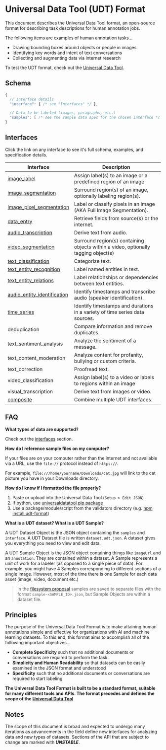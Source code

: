 # Universal Data Tool (UDT) Format

This document describes the Universal Data Tool format, an open-source format for describing task descriptions for human annotation jobs.

The following items are examples of human annotation tasks...

- Drawing bounding boxes around objects or people in images.
- Identifying key words and intent of text conversations
- Collecting and augmenting data via internet research

To test the UDT format, check out the [Universal Data Tool](https://universaldatatool.com/).

## Schema

```javascript
{
  // Interface details
  "interface": { /* see "Interfaces" */ },

  // Data to be labeled (images, paragraphs, etc.)
  "samples": [ /* see the sample data spec for the chosen interface */ ]
}
```

## Interfaces

Click the link on any interface to see it's full schema, examples, and specification details.

| Interface                                                                                                                            | Description                                                                        |
| ------------------------------------------------------------------------------------------------------------------------------------ | ---------------------------------------------------------------------------------- |
| [image_label](https://github.com/UniversalDataTool/udt-format/blob/master/interfaces/image_label.md)                                 | Assign label(s) to an image or a predefined region of an image                     |
| [image_segmentation](https://github.com/UniversalDataTool/udt-format/blob/master/interfaces/image_segmentation.md)                   | Surround region(s) of an image, optionally labeling region(s).                     |
| [image_pixel_segmentation](https://github.com/UniversalDataTool/udt-format/blob/master/interfaces/image_pixel_segmentation.md)       | Label or classify pixels in an image (AKA Full Image Segmentation).                |
| [data_entry](https://github.com/UniversalDataTool/udt-format/blob/master/interfaces/data_entry.md)                                   | Retrieve fields from source(s) or the internet.                                    |
| [audio_transcription](https://github.com/UniversalDataTool/udt-format/blob/master/interfaces/audio_transcription.md)                 | Derive text from audio.                                                            |
| [video_segmentation](https://github.com/UniversalDataTool/udt-format/blob/master/interfaces/video_segmentation.md)                   | Surround region(s) containing objects within a video, optionally tagging object(s) |
| [text_classification](https://github.com/UniversalDataTool/udt-format/blob/master/interfaces/text_classification.md)                 | Categorize text.                                                                   |
| [text_entity_recognition](https://github.com/UniversalDataTool/udt-format/blob/master/interfaces/text_entity_recognition.md)         | Label named entities in text.                                                      |
| [text_entity_relations](https://github.com/UniversalDataTool/udt-format/blob/master/interfaces/text_entity_relations.md)             | Label relationships or dependencies between text entities.                         |
| [audio_entity_identification](https://github.com/UniversalDataTool/udt-format/blob/master/interfaces/audio_entity_identification.md) | Identify timestamps and transcribe audio (speaker identification).                 |
| [time_series](https://github.com/UniversalDataTool/udt-format/blob/master/interfaces/time_series.md)                                 | Identify timestamps and durations in a variety of time series data sources.        |
| deduplication                                                                                                                        | Compare information and remove duplicates.                                         |
| text_sentiment_analysis                                                                                                              | Analyze the sentiment of a message.                                                |
| text_content_moderation                                                                                                              | Analyze content for profanity, bullying or custom criteria.                        |
| text_correction                                                                                                                      | Proofread text.                                                                    |
| video_classification                                                                                                                 | Assign label(s) to a video or labels to regions within an image                    |
| visual_transcription                                                                                                                 | Derive text from images or video.                                                  |
| [composite](https://github.com/UniversalDataTool/udt-format/blob/master/interfaces/composite.md)                                     | Combine multiple UDT interfaces.                                                   |

## FAQ

**What types of data are supported?**

Check out the [interfaces](#interfaces) section.

**How do I reference sample files on my computer?**

If your files are on your computer rather than the internet and not available via a URL,
use the `file://` protocol instead of `https://`.

For example, `file:///home/yourname/Downloads/cat.jpg` will link to the cat
picture you have in your Downloads directory.

**How do I know if I formatted the file properly?**

1. Paste or upload into the Universal Data Tool (`Setup > Edit JSON`)
2. If python, use [universaldatatool pip package](https://github.com/UniversalDataTool/python-universaldatatool)
3. Use a package/module/script from the validators directory (e.g. [npm install udt-format](#))

**What is a UDT dataset? What is a UDT Sample?**

A UDT Dataset Object is the JSON object containing the `samples` and `interface`. A UDT Dataset file is written
`dataset.udt.json`. A dataset gives you everything you need to view and edit data.

A UDT Sample Object is the JSON object containing things like `imageUrl` and an `annotation`. They are contained within
a dataset. A Sample represents a unit of work for a labeler (as opposed to a single piece of data). For example, you might
have 4 Samples corresponding to different sections of a single image. However, most of the time there is one Sample for
each data asset (image, video, document etc.)

> In the [filesystem proposal](https://github.com/UniversalDataTool/udt-format/blob/master/proposals/filesystem.md) samples
> are saved to separate files with the format `sample-<SAMPLE_ID>.json`, but Sample Objects are within a dataset file.

## Principles

The purpose of the Universal Data Tool Format is to make attaining human annotations simple and effective for organizations with AI and machine learning datasets. To this end, this format aims to accomplish all of the following important objectives...

- **Complete Specificity** such that no additional documents or conversations are required to perform the task.
- **Simplicity and Human Readability** so that datasets can be easily examined in the JSON format and understood
- **Specificity** such that no additional documents or conversations are required to start labeling

**The Universal Data Tool Format is built to be a standard format, suitable for many different tools and APIs. The format precedes and defines the
scope of the [Universal Data Tool](https://universaldatatool.com)**

## Notes

The scope of this document is broad and expected to undergo many iterations as advancements in the field define new interfaces for analyzing data and new types of datasets. Sections of the API that are subject to change are marked with **_UNSTABLE_**.
